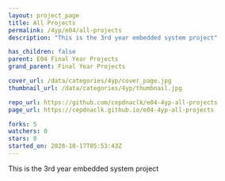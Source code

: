 ```yaml
---
layout: project_page
title: All Projects
permalink: /4yp/e04/all-projects
description: "This is the 3rd year embedded system project"

has_children: false
parent: E04 Final Year Projects
grand_parent: Final Year Projects

cover_url: /data/categories/4yp/cover_page.jpg
thumbnail_url: /data/categories/4yp/thumbnail.jpg

repo_url: https://github.com/cepdnaclk/e04-4yp-all-projects
page_url: https://cepdnaclk.github.io/e04-4yp-all-projects

forks: 5
watchers: 0
stars: 0
started_on: 2020-10-17T05:53:43Z
---
```

This is the 3rd year embedded system project

